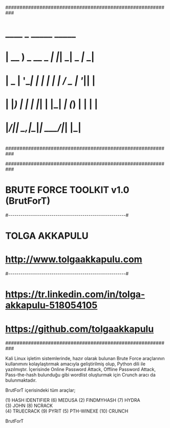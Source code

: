 ###########################################################
#	        ____             _   _____         _____ 	      #
#	       | __ ) _ __ _   _| |_|  ___|__  _ _|_   _|	      #
#	       |  _ \| '__| | | | __| |_ / _ \| '__|| |         #
#	       | |_) | |  | |_| | |_|  _| (_) | |   | |         #
#	       |____/|_|   \__,_|\__|_|  \___/|_|   |_|         #
#							                                            #
###########################################################

###########################################################
#            BRUTE FORCE TOOLKIT v1.0 (BrutForT)  	      #
#---------------------------------------------------------#
#	       	            TOLGA AKKAPULU			                #
#              http://www.tolgaakkapulu.com		            #
#---------------------------------------------------------#
#   https://tr.linkedin.com/in/tolga-akkapulu-518054105   #
#              https://github.com/tolgaakkapulu		        #
###########################################################

Kali Linux işletim sistemlerinde, hazır olarak bulunan Brute Force araçlarının kullanımını kolaylaştırmak amacıyla geliştirilmiş olup, Python dili ile yazılmıştır. İçerisinde Online Password Attack, Offline Password Attack, Pass-the-hash bulunduğu gibi wordlist oluşturmak için Crunch aracı da bulunmaktadır.


BrutForT içerisindeki tüm araçlar;

(1) HASH IDENTIFIER 	(6)  MEDUSA
(2) FINDMYHASH		    (7)  HYDRA	
(3) JOHN		          (8)  NCRACK	
(4) TRUECRACK		      (9)  PYRIT
(5) PTH-WINEXE		    (10) CRUNCH

BrutForT
